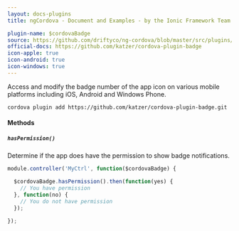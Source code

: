 ```yaml
---
layout: docs-plugins
title: ngCordova - Document and Examples - by the Ionic Framework Team

plugin-name: $cordovaBadge
source: https://github.com/driftyco/ng-cordova/blob/master/src/plugins/badge.js
official-docs: https://github.com/katzer/cordova-plugin-badge
icon-apple: true
icon-android: true
icon-windows: true
---
```


Access and modify the badge number of the app icon on various mobile platforms including iOS, Android and Windows Phone.

```
cordova plugin add https://github.com/katzer/cordova-plugin-badge.git
```

#### Methods

##### `hasPermission()`

Determine if the app does have the permission to show badge notifications.

```javascript
module.controller('MyCtrl', function($cordovaBadge) {

  $cordovaBadge.hasPermission().then(function(yes) {
    // You have permission
  }, function(no) {
    // You do not have permission
  });

});

```